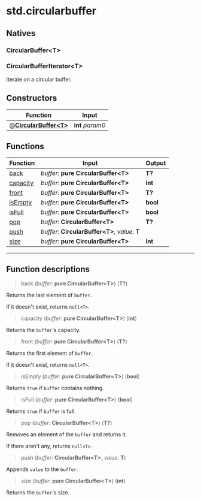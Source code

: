 # std.circularbuffer

## Natives
### CircularBuffer\<T>
### CircularBufferIterator\<T>
Iterate on a circular buffer.
## Constructors
|Function|Input|
|-|-|
|[@**CircularBuffer\<T>**](#ctor_0)|**int** *param0*|
## Functions
|Function|Input|Output|
|-|-|-|
|[back](#func_0)|*buffer*: **pure CircularBuffer\<T>**|**T?**|
|[capacity](#func_1)|*buffer*: **pure CircularBuffer\<T>**|**int**|
|[front](#func_2)|*buffer*: **pure CircularBuffer\<T>**|**T?**|
|[isEmpty](#func_3)|*buffer*: **pure CircularBuffer\<T>**|**bool**|
|[isFull](#func_4)|*buffer*: **pure CircularBuffer\<T>**|**bool**|
|[pop](#func_5)|*buffer*: **CircularBuffer\<T>**|**T?**|
|[push](#func_6)|*buffer*: **CircularBuffer\<T>**, *value*: **T**||
|[size](#func_7)|*buffer*: **pure CircularBuffer\<T>**|**int**|


***
## Function descriptions

<a id="func_0"></a>
> back (*buffer*: **pure CircularBuffer\<T>**) (**T?**)

Returns the last element of `buffer`.

If it doesn't exist, returns `null<T>`.

<a id="func_1"></a>
> capacity (*buffer*: **pure CircularBuffer\<T>**) (**int**)

Returns the `buffer`'s capacity.

<a id="func_2"></a>
> front (*buffer*: **pure CircularBuffer\<T>**) (**T?**)

Returns the first element of `buffer`.

If it doesn't exist, returns `null<T>`.

<a id="func_3"></a>
> isEmpty (*buffer*: **pure CircularBuffer\<T>**) (**bool**)

Returns `true` if `buffer` contains nothing.

<a id="func_4"></a>
> isFull (*buffer*: **pure CircularBuffer\<T>**) (**bool**)

Returns `true` if `buffer` is full.

<a id="func_5"></a>
> pop (*buffer*: **CircularBuffer\<T>**) (**T?**)

Removes an element of the `buffer` and returns it.

If there aren't any, returns `null<T>`.

<a id="func_6"></a>
> push (*buffer*: **CircularBuffer\<T>**, *value*: **T**)

Appends `value` to the `buffer`.

<a id="func_7"></a>
> size (*buffer*: **pure CircularBuffer\<T>**) (**int**)

Returns the `buffer`'s size.

